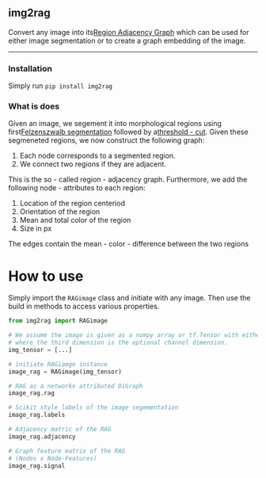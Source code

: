 ## img2rag

Convert any image into its[Region Adjacency Graph](https://ieeexplore.ieee.org/document/841950) which can be used for either image segmentation or to create a graph embedding of the image.

<hr>

### Installation

Simply run `pip install img2rag`

### What is does

Given an image, we segement it into morphological regions using first[Felzenszwalb segmentation](http://people.cs.uchicago.edu/~pff/papers/seg-ijcv.pdf) followed by a[threshold - cut](https://ieeexplore.ieee.org/document/841950). Given these segmeneted regions, we now construct the following graph:

1. Each node corresponds to a segmented region.
2. We connect two regions if they are adjacent.

This is the so - called region - adjacency graph. Furthermore, we add the following node - attributes to each region:

1. Location of the region centeriod
2. Orientation of the region
3. Mean and total color of the region
4. Size in px

The edges contain the mean - color - difference between the two regions

# How to use

Simply import the `RAGimage` class and initiate with any image. Then use the build in methods to access various properties.


```python
from img2rag import RAGimage

# We assume the image is given as a numpy array or tf.Tensor with either 2 or 3 dimensions
# where the third dimension is the optional channel dimension.
img_tensor = [...]

# initiate RAGiamge instance
image_rag = RAGimage(img_tensor)

# RAG as a networkx attributed DiGraph
image_rag.rag

# Scikit style labels of the image segementation
image_rag.labels

# Adjacency matric of the RAG
image_rag.adjacency

# Graph feature matrix of the RAG
# (Nodes x Node-Features)
image_rag.signal
```
